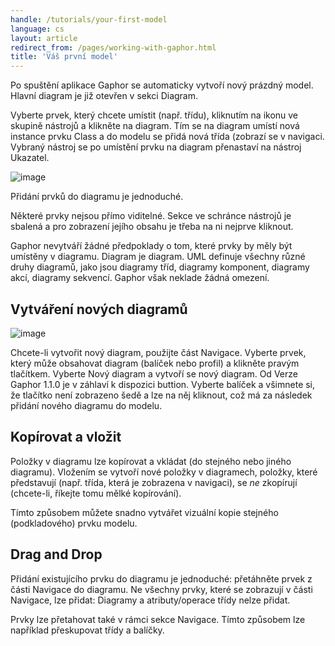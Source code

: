 ```yaml
---
handle: /tutorials/your-first-model
language: cs
layout: article
redirect_from: /pages/working-with-gaphor.html
title: 'Váš první model'
---
```


Po spuštění aplikace Gaphor se automaticky vytvoří nový prázdný
model. Hlavní diagram je již otevřen v sekci Diagram.

Vyberte prvek, který chcete umístit (např. třídu), kliknutím na ikonu ve
skupině nástrojů a klikněte na diagram. Tím se na diagram umístí nová
instance prvku Class a do modelu se přidá nová třída (zobrazí se v
navigaci.  Vybraný nástroj se po umístění prvku na diagram přenastaví na
nástroj Ukazatel.

![image](/images/oneclass.png)

Přidání prvků do diagramu je jednoduché.

Některé prvky nejsou přímo viditelné. Sekce ve schránce nástrojů je sbalená
a pro zobrazení jejího obsahu je třeba na ni nejprve kliknout.

Gaphor nevytváří žádné předpoklady o tom, které prvky by měly být umístěny v
diagramu. Diagram je diagram. UML definuje všechny různé druhy diagramů,
jako jsou diagramy tříd, diagramy komponent, diagramy akcí, diagramy
sekvencí. Gaphor však neklade žádná omezení.

## Vytváření nových diagramů

![image](/images/navpopup.png)

Chcete-li vytvořit nový diagram, použijte část Navigace. Vyberte prvek,
který může obsahovat diagram (balíček nebo profil) a klikněte pravým
tlačítkem. Vyberte Nový diagram a vytvoří se nový diagram. Od Verze Gaphor
1.1.0 je v záhlaví k dispozici buttion. Vyberte balíček a všimnete si, že
tlačítko není zobrazeno šedě a lze na něj kliknout, což má za následek
přidání nového diagramu do modelu.

## Kopírovat a vložit

Položky v diagramu lze kopírovat a vkládat (do stejného nebo jiného
diagramu). Vložením se vytvoří nové položky v diagramech, položky, které
představují (např. třída, která je zobrazena v navigaci), se *ne* zkopírují
(chcete-li, říkejte tomu mělké kopírování).

Tímto způsobem můžete snadno vytvářet vizuální kopie stejného (podkladového)
prvku modelu.

## Drag and Drop

Přidání existujícího prvku do diagramu je jednoduché: přetáhněte prvek z
části Navigace do diagramu. Ne všechny prvky, které se zobrazují v části
Navigace, lze přidat: Diagramy a atributy/operace třídy nelze přidat.

Prvky lze přetahovat také v rámci sekce Navigace. Tímto způsobem lze
například přeskupovat třídy a balíčky.

